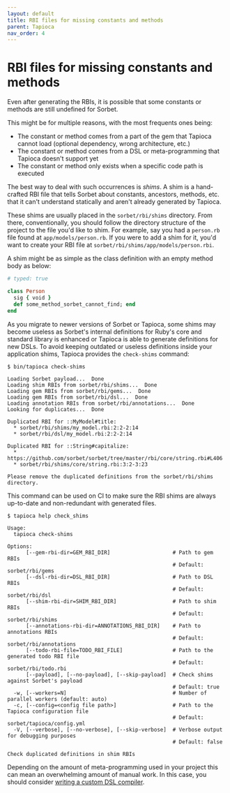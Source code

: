 ```yaml
---
layout: default
title: RBI files for missing constants and methods
parent: Tapioca
nav_order: 4
---
```


# RBI files for missing constants and methods

Even after generating the RBIs, it is possible that some constants or methods are still undefined for Sorbet.

This might be for multiple reasons, with the most frequents ones being:

* The constant or method comes from a part of the gem that Tapioca cannot load (optional dependency, wrong architecture, etc.)
* The constant or method comes from a DSL or meta-programming that Tapioca doesn't support yet
* The constant or method only exists when a specific code path is executed

The best way to deal with such occurrences is _shims_. A shim is a hand-crafted RBI file that tells Sorbet about constants, ancestors, methods, etc. that it can't understand statically and aren't already generated by Tapioca.

These shims are usually placed in the `sorbet/rbi/shims` directory. From there, conventionally, you should follow the directory structure of the project to the file you'd like to shim. For example, say you had a `person.rb` file found at `app/models/person.rb`. If you were to add a shim for it, you'd want to create your RBI file at `sorbet/rbi/shims/app/models/person.rbi`.

A shim might be as simple as the class definition with an empty method body as below:

```ruby
# typed: true

class Person
  sig { void }
  def some_method_sorbet_cannot_find; end
end
```

As you migrate to newer versions of Sorbet or Tapioca, some shims may become useless as Sorbet's internal definitions for Ruby's core and standard library is enhanced or Tapioca is able to generate definitions for new DSLs. To avoid keeping outdated or useless definitions inside your application shims, Tapioca provides the `check-shims` command:

```shell
$ bin/tapioca check-shims

Loading Sorbet payload...  Done
Loading shim RBIs from sorbet/rbi/shims...  Done
Loading gem RBIs from sorbet/rbi/gems...  Done
Loading gem RBIs from sorbet/rbi/dsl...  Done
Loading annotation RBIs from sorbet/rbi/annotations...  Done
Looking for duplicates...  Done

Duplicated RBI for ::MyModel#title:
  * sorbet/rbi/shims/my_model.rbi:2:2-2:14
  * sorbet/rbi/dsl/my_model.rbi:2:2-2:14

Duplicated RBI for ::String#capitalize:
  * https://github.com/sorbet/sorbet/tree/master/rbi/core/string.rbi#L406
  * sorbet/rbi/shims/core/string.rbi:3:2-3:23

Please remove the duplicated definitions from the sorbet/rbi/shims directory.
```

This command can be used on CI to make sure the RBI shims are always up-to-date and non-redundant with generated files.

<!-- START_HELP_COMMAND_CHECK_SHIMS -->
```shell
$ tapioca help check_shims

Usage:
  tapioca check-shims

Options:
      [--gem-rbi-dir=GEM_RBI_DIR]                    # Path to gem RBIs
                                                     # Default: sorbet/rbi/gems
      [--dsl-rbi-dir=DSL_RBI_DIR]                    # Path to DSL RBIs
                                                     # Default: sorbet/rbi/dsl
      [--shim-rbi-dir=SHIM_RBI_DIR]                  # Path to shim RBIs
                                                     # Default: sorbet/rbi/shims
      [--annotations-rbi-dir=ANNOTATIONS_RBI_DIR]    # Path to annotations RBIs
                                                     # Default: sorbet/rbi/annotations
      [--todo-rbi-file=TODO_RBI_FILE]                # Path to the generated todo RBI file
                                                     # Default: sorbet/rbi/todo.rbi
      [--payload], [--no-payload], [--skip-payload]  # Check shims against Sorbet's payload
                                                     # Default: true
  -w, [--workers=N]                                  # Number of parallel workers (default: auto)
  -c, [--config=<config file path>]                  # Path to the Tapioca configuration file
                                                     # Default: sorbet/tapioca/config.yml
  -V, [--verbose], [--no-verbose], [--skip-verbose]  # Verbose output for debugging purposes
                                                     # Default: false

Check duplicated definitions in shim RBIs
```
<!-- END_HELP_COMMAND_CHECK_SHIMS -->

Depending on the amount of meta-programming used in your project this can mean an overwhelming amount of manual work. In this case, you should consider [writing a custom DSL compiler](#writing-custom-dsl-compilers).

